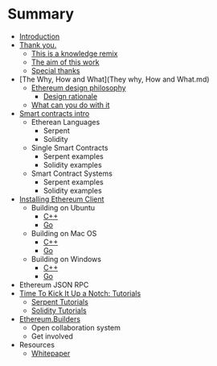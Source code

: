 # Summary

* [Introduction](README.md)
* [Thank you.](thank_you.md)
   * [This is a knowledge remix](this_is_a_knowledge_remix.md)
   * [The aim of this work](the_aim_of_this_work.md)
   * [Special thanks](special_thanks.md)
* [The Why, How and What](They why, How and What.md)
   * [Ethereum design philosophy](design_philosophy.md)
       * [Design rationale](design_rationale.md)
   * [What can you do with it](what_can_you_do_with_it.md)
* [Smart contracts intro](smart_contracts_intro.md)
   * Etherean Languages
       * Serpent
       * Solidity
   * Single Smart Contracts
       * Serpent examples
       * Solidity examples
   * Smart Contract Systems
       * Serpent examples
       * Solidity examples
* [Installing Ethereum Client](installing_ethereum.md)
   * Building on Ubuntu
       * [C++](ubuntu_cpp_build.md)
       * [Go](ubuntu_go_build.md)
   * Building on Mac OS
       * [C++](mac_cpp_build.md)
       * [Go](mac_go_build.md)
   * Building on Windows
       * [C++](win_cpp_build.md)
       * [Go](win_go_build.md)
* Ethereum JSON RPC
* [Time To Kick It Up a Notch: Tutorials](time_to_kick_it_up_a_notch_tutorials.md)
   * [Serpent Tutorials](serpent_tutorials.md)
   * [Solidity Tutorials](solidity_tutorials.md)
* [Ethereum.Builders](ethereumbuilders.md)
   * Open collaboration system
   * Get involved
* Resources
   * [Whitepaper](whitepaper.md)

